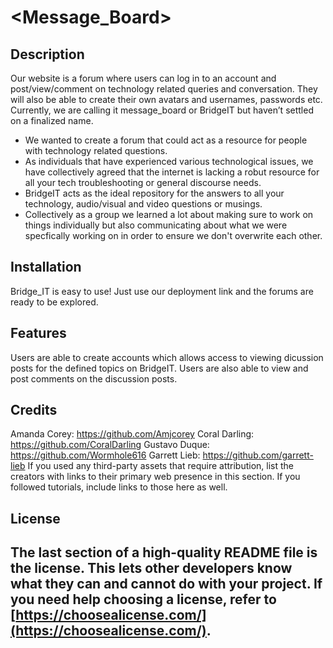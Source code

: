 # <Message_Board>
## Description
Our website is a forum where users can log in to an account and post/view/comment on technology related queries and conversation. They will also be able to create their own avatars and usernames, passwords etc. Currently, we are calling it message_board or BridgeIT but haven’t settled on a finalized name.
- We wanted to create a forum that could act as a resource for people with technology related questions.
- As individuals that have experienced various technological issues, we have collectively agreed that the internet is lacking a robut resource for all your tech troubleshooting or general discourse needs.
- BridgeIT acts as the ideal repository for the answers to all your technology, audio/visual and video questions or musings.
- Collectively as a group we learned a lot about making sure to work on things individually but also communicating about what we were specfically working on in order to ensure we don't overwrite each other.
## Installation
Bridge_IT is easy to use! Just use our deployment link and the forums are ready to be explored.
## Features
Users are able to create accounts which allows access to viewing dicussion posts for the defined topics on BridgeIT. Users are also able to view and post comments on the discussion posts.
## Credits
Amanda Corey: https://github.com/Amjcorey
Coral Darling: https://github.com/CoralDarling
Gustavo Duque: https://github.com/Wormhole616
Garrett Lieb: https://github.com/garrett-lieb
If you used any third-party assets that require attribution, list the creators with links to their primary web presence in this section.
If you followed tutorials, include links to those here as well.
## License
The last section of a high-quality README file is the license. This lets other developers know what they can and cannot do with your project. If you need help choosing a license, refer to [https://choosealicense.com/](https://choosealicense.com/).
---










